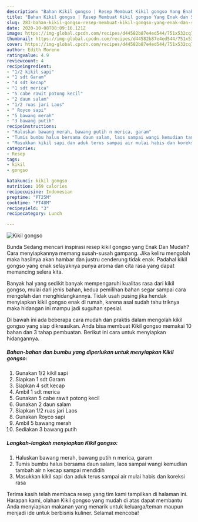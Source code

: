 ```yaml
---
description: "Bahan Kikil gongso | Resep Membuat Kikil gongso Yang Enak dan Simpel"
title: "Bahan Kikil gongso | Resep Membuat Kikil gongso Yang Enak dan Simpel"
slug: 283-bahan-kikil-gongso-resep-membuat-kikil-gongso-yang-enak-dan-simpel
date: 2020-10-08T08:09:16.121Z
image: https://img-global.cpcdn.com/recipes/d44582b87e4ed544/751x532cq70/kikil-gongso-foto-resep-utama.jpg
thumbnail: https://img-global.cpcdn.com/recipes/d44582b87e4ed544/751x532cq70/kikil-gongso-foto-resep-utama.jpg
cover: https://img-global.cpcdn.com/recipes/d44582b87e4ed544/751x532cq70/kikil-gongso-foto-resep-utama.jpg
author: Edith Moreno
ratingvalue: 4.9
reviewcount: 4
recipeingredient:
- "1/2 kikil sapi"
- "1 sdt Garam"
- "4 sdt kecap"
- "1 sdt merica"
- "5 cabe rawit potong kecil"
- "2 daun salam"
- "1/2 ruas jari Laos"
- " Royco sapi"
- "5 bawang merah"
- "3 bawang putih"
recipeinstructions:
- "Haluskan bawang merah, bawang putih n merica, garam"
- "Tumis bumbu halus bersama daun salam, laos sampai wangi kemudian tambah air n kecap sampai mendidih"
- "Masukkan kikil sapi dan aduk terus sampai air mulai habis dan koreksi rasa"
categories:
- Resep
tags:
- kikil
- gongso

katakunci: kikil gongso 
nutrition: 169 calories
recipecuisine: Indonesian
preptime: "PT25M"
cooktime: "PT48M"
recipeyield: "3"
recipecategory: Lunch

---
```



![Kikil gongso](https://img-global.cpcdn.com/recipes/d44582b87e4ed544/751x532cq70/kikil-gongso-foto-resep-utama.jpg)

Bunda Sedang mencari inspirasi resep kikil gongso yang Enak Dan Mudah? Cara menyiapkannya memang susah-susah gampang. Jika keliru mengolah maka hasilnya akan hambar dan justru cenderung tidak enak. Padahal kikil gongso yang enak selayaknya punya aroma dan cita rasa yang dapat memancing selera kita.



Banyak hal yang sedikit banyak mempengaruhi kualitas rasa dari kikil gongso, mulai dari jenis bahan, kedua pemilihan bahan segar sampai cara mengolah dan menghidangkannya. Tidak usah pusing jika hendak menyiapkan kikil gongso enak di rumah, karena asal sudah tahu triknya maka hidangan ini mampu jadi suguhan spesial.


Di bawah ini ada beberapa cara mudah dan praktis dalam mengolah kikil gongso yang siap dikreasikan. Anda bisa membuat Kikil gongso memakai 10 bahan dan 3 tahap pembuatan. Berikut ini cara untuk menyiapkan hidangannya.

<!--inarticleads1-->

##### Bahan-bahan dan bumbu yang diperlukan untuk menyiapkan Kikil gongso:

1. Gunakan 1/2 kikil sapi
1. Siapkan 1 sdt Garam
1. Siapkan 4 sdt kecap
1. Ambil 1 sdt merica
1. Gunakan 5 cabe rawit potong kecil
1. Gunakan 2 daun salam
1. Siapkan 1/2 ruas jari Laos
1. Gunakan  Royco sapi
1. Ambil 5 bawang merah
1. Sediakan 3 bawang putih




<!--inarticleads2-->

##### Langkah-langkah menyiapkan Kikil gongso:

1. Haluskan bawang merah, bawang putih n merica, garam
1. Tumis bumbu halus bersama daun salam, laos sampai wangi kemudian tambah air n kecap sampai mendidih
1. Masukkan kikil sapi dan aduk terus sampai air mulai habis dan koreksi rasa




Terima kasih telah membaca resep yang tim kami tampilkan di halaman ini. Harapan kami, olahan Kikil gongso yang mudah di atas dapat membantu Anda menyiapkan makanan yang menarik untuk keluarga/teman maupun menjadi ide untuk berbisnis kuliner. Selamat mencoba!
